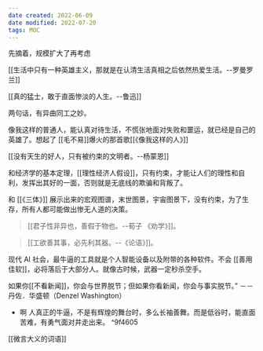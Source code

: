```yaml
---
date created: 2022-06-09
date modified: 2022-07-20
tags: MOC 
---
```


  

  先摘着，规模扩大了再考虑

  

  [[生活中只有一种英雄主义，那就是在认清生活真相之后依然热爱生活。--罗曼罗兰]]

  [[真的猛士，敢于直面惨淡的人生。--鲁迅]]

  两句话，有异曲同工之妙。

  像我这样的普通人，能认真对待生活，不慌张地面对失败和噩运，就已经是自己的英雄了。想起了 [[毛不易]]爆火的那首歌[[《像我这样的人》]]

  

  [[没有天生的好人，只有被约束的文明者。--杨蒙恩]]

  

  和经济学的基本定理，[[理性经济人假设]]，只有约束，才能让人们的理性和自利，发挥出其好的一面，否则就是无底线的欺骗和背叛了。

  和 [[《三体》]] 展示出来的宏观图谱，末世图景，宇宙图景下，没有约束，为了生存，所有人都可能做出惨无人道的决策。

  

  >[[君子性非异也，善假于物也。--荀子 《劝学》]]。

  

  >[[工欲善其事，必先利其器。--《论语》]]。

  

  现代 AI 社会，最牛逼的工具就是个人智能设备以及附带的各种软件。不会 [[善用佳软]]，必将落后于大部分人。就像古时候，武器一定秒杀空手。

如果你[[不看新闻]]，你会与世界脱节；但如果你看新闻，你会与事实脱节。” －－丹佐．华盛顿（Denzel Washington）

- 啊
  	人真正的牛逼，不是有辉煌的舞台时，多么长袖善舞。而是低谷时，能直面苦难，有勇气面对并走出来。 ^9f4605

[[微言大义的词语]]
